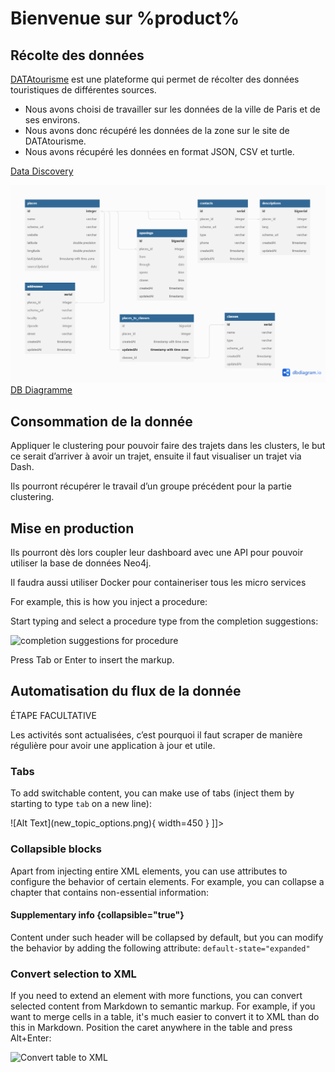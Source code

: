 # Bienvenue sur %product%

<!--Writerside adds this topic when you create a new documentation project.
You can use it as a sandbox to play with Writerside features, and remove it from the TOC when you don't need it anymore.-->

## Récolte des données
[DATAtourisme](https://www.datatourisme.gouv.fr/) est une plateforme qui permet de récolter des données touristiques de différentes sources. 
* Nous avons choisi de travailler sur les données de la ville de Paris et de ses environs. 
* Nous avons donc récupéré les données de la zone sur le site de DATAtourisme. 
* Nous avons récupéré les données en format JSON, CSV et turtle.

[Data Discovery](Datatourisme-Ontology-Overview.md)

![Itinary DB.png](../../artifacts/ItinaryDB.png)
[DB Diagramme](https://dbdiagram.io/d/64887fb9722eb77494e43a40)

## Consommation de la donnée 
Appliquer le clustering pour pouvoir faire des trajets dans les clusters, le but ce serait d’arriver à avoir un trajet, ensuite il faut visualiser un trajet via Dash. 

Ils pourront récupérer le travail d’un groupe précédent pour la partie clustering. 


## Mise en production
Ils pourront dès lors coupler leur dashboard avec une API pour pouvoir utiliser la base de données Neo4j. 

Il faudra aussi utiliser Docker pour containeriser tous les micro services

For example, this is how you inject a procedure:

<procedure title="Inject a procedure" id="inject-a-procedure">
    <step>
        <p>Start typing and select a procedure type from the completion suggestions:</p>
        <img src="completion_procedure.png" alt="completion suggestions for procedure" border-effect="line"/>
    </step>
    <step>
        <p>Press <shortcut>Tab</shortcut> or <shortcut>Enter</shortcut> to insert the markup.</p>
    </step>
</procedure>

## Automatisation du flux de la donnée 
ÉTAPE FACULTATIVE

Les activités sont actualisées, c’est pourquoi il faut scraper de manière régulière pour avoir une application à jour et utile.


### Tabs
To add switchable content, you can make use of tabs (inject them by starting to type `tab` on a new line):

<tabs>
    <tab title="Markdown">
        <code-block lang="plain text">![Alt Text](new_topic_options.png){ width=450 }</code-block>
    </tab>
    <tab title="Semantic markup">
        <code-block lang="xml">
            <![CDATA[<img src="new_topic_options.png" alt="Alt text" width="450px"/>]]></code-block>
    </tab>
</tabs>

### Collapsible blocks
Apart from injecting entire XML elements, you can use attributes to configure the behavior of certain elements.
For example, you can collapse a chapter that contains non-essential information:

#### Supplementary info {collapsible="true"}
Content under such header will be collapsed by default, but you can modify the behavior by adding the following attribute:
`default-state="expanded"`

### Convert selection to XML
If you need to extend an element with more functions, you can convert selected content from Markdown to semantic markup.
For example, if you want to merge cells in a table, it's much easier to convert it to XML than do this in Markdown.
Position the caret anywhere in the table and press <shortcut>Alt+Enter</shortcut>:

<img src="convert_table_to_xml.png" alt="Convert table to XML" width="706" border-effect="line"/>
